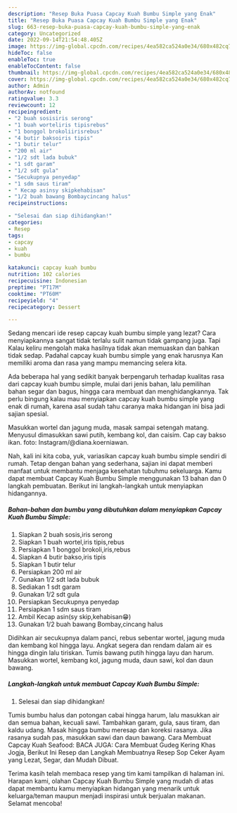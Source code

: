 ```yaml
---
description: "Resep Buka Puasa Capcay Kuah Bumbu Simple yang Enak"
title: "Resep Buka Puasa Capcay Kuah Bumbu Simple yang Enak"
slug: 663-resep-buka-puasa-capcay-kuah-bumbu-simple-yang-enak
category: Uncategorized
date: 2022-09-14T21:54:48.405Z
image: https://img-global.cpcdn.com/recipes/4ea582ca524a0e34/680x482cq70/capcay-kuah-bumbu-simple-foto-resep-utama.jpg
hideToc: false
enableToc: true
enableTocContent: false
thumbnail: https://img-global.cpcdn.com/recipes/4ea582ca524a0e34/680x482cq70/capcay-kuah-bumbu-simple-foto-resep-utama.jpg
cover: https://img-global.cpcdn.com/recipes/4ea582ca524a0e34/680x482cq70/capcay-kuah-bumbu-simple-foto-resep-utama.jpg
author: Admin
authorAv: notfound
ratingvalue: 3.3
reviewcount: 12
recipeingredient:
- "2 buah sosisiris serong"
- "1 buah worteliris tipisrebus"
- "1 bonggol brokoliirisrebus"
- "4 butir baksoiris tipis"
- "1 butir telur"
- "200 ml air"
- "1/2 sdt lada bubuk"
- "1 sdt garam"
- "1/2 sdt gula"
- "Secukupnya penyedap"
- "1 sdm saus tiram"
- " Kecap asinsy skipkehabisan"
- "1/2 buah bawang Bombaycincang halus"
recipeinstructions:

- "Selesai dan siap dihidangkan!"
categories:
- Resep
tags:
- capcay
- kuah
- bumbu

katakunci: capcay kuah bumbu 
nutrition: 102 calories
recipecuisine: Indonesian
preptime: "PT17M"
cooktime: "PT60M"
recipeyield: "4"
recipecategory: Dessert

---
```



Sedang mencari ide resep capcay kuah bumbu simple yang lezat? Cara menyiapkannya sangat tidak terlalu sulit namun tidak gampang juga. Tapi Kalau keliru mengolah maka hasilnya tidak akan memuaskan dan bahkan tidak sedap. Padahal capcay kuah bumbu simple yang enak harusnya Kan memiliki aroma dan rasa yang mampu memancing selera kita.


Ada beberapa hal yang sedikit banyak berpengaruh terhadap kualitas rasa dari capcay kuah bumbu simple, mulai dari jenis bahan, lalu pemilihan bahan segar dan bagus, hingga cara membuat dan menghidangkannya. Tak perlu bingung kalau mau menyiapkan capcay kuah bumbu simple yang enak di rumah, karena asal sudah tahu caranya maka hidangan ini bisa jadi sajian spesial.

Masukkan wortel dan jagung muda, masak sampai setengah matang. Menyusul dimasukkan sawi putih, kembang kol, dan caisim. Cap cay bakso ikan. foto: Instagram/@diana.koerniawan.


Nah, kali ini kita coba, yuk, variasikan capcay kuah bumbu simple sendiri di rumah. Tetap dengan bahan yang sederhana, sajian ini dapat memberi manfaat untuk membantu menjaga kesehatan tubuhmu sekeluarga. Kamu dapat membuat Capcay Kuah Bumbu Simple menggunakan 13 bahan dan 0 langkah pembuatan. Berikut ini langkah-langkah untuk menyiapkan hidangannya.

<!--inarticleads1-->

##### Bahan-bahan dan bumbu yang dibutuhkan dalam menyiapkan Capcay Kuah Bumbu Simple:

1. Siapkan 2 buah sosis,iris serong
1. Siapkan 1 buah wortel,iris tipis,rebus
1. Persiapkan 1 bonggol brokoli,iris,rebus
1. Siapkan 4 butir bakso,iris tipis
1. Siapkan 1 butir telur
1. Persiapkan 200 ml air
1. Gunakan 1/2 sdt lada bubuk
1. Sediakan 1 sdt garam
1. Gunakan 1/2 sdt gula
1. Persiapkan Secukupnya penyedap
1. Persiapkan 1 sdm saus tiram
1. Ambil  Kecap asin(sy skip,kehabisan😁)
1. Gunakan 1/2 buah bawang Bombay,cincang halus


Didihkan air secukupnya dalam panci, rebus sebentar wortel, jagung muda dan kembang kol hingga layu. Angkat segera dan rendam dalam air es hingga dingin lalu tiriskan. Tumis bawang putih hingga layu dan harum. Masukkan wortel, kembang kol, jagung muda, daun sawi, kol dan daun bawang. 

<!--inarticleads2-->

##### Langkah-langkah untuk membuat Capcay Kuah Bumbu Simple:


1. Selesai dan siap dihidangkan!

Tumis bumbu halus dan potongan cabai hingga harum, lalu masukkan air dan semua bahan, kecuali sawi. Tambahkan garam, gula, saus tiram, dan kaldu udang. Masak hingga bumbu meresap dan koreksi rasanya. Jika rasanya sudah pas, masukkan sawi dan daun bawang. Cara Membuat Capcay Kuah Seafood: BACA JUGA: Cara Membuat Gudeg Kering Khas Jogja, Berikut Ini Resep dan Langkah Membuatnya Resep Sop Ceker Ayam yang Lezat, Segar, dan Mudah Dibuat. 

Terima kasih telah membaca resep yang tim kami tampilkan di halaman ini. Harapan kami, olahan Capcay Kuah Bumbu Simple yang mudah di atas dapat membantu kamu menyiapkan hidangan yang menarik untuk keluarga/teman maupun menjadi inspirasi untuk berjualan makanan. Selamat mencoba!
